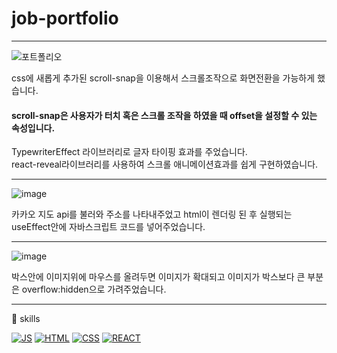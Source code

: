 # job-portfolio

---

![포트폴리오](https://user-images.githubusercontent.com/62333447/145433842-eaaabe22-dca2-4d1e-8360-cf2842541cf4.gif)


css에 새롭게 추가된 scroll-snap을 이용해서 스크롤조작으로 화면전환을 가능하게 했습니다.<br/>
#### scroll-snap은 사용자가 터치 혹은  스크롤 조작을 하였을 때 offset을 설정할 수 있는 속성입니다.<br/>

TypewriterEffect 라이브러리로 글자 타이핑 효과를 주었습니다.<br/>
react-reveal라이브러리를 사용하여 스크롤 애니메이션효과를 쉽게 구현하였습니다.<br/>

---

![image](https://user-images.githubusercontent.com/62333447/145012328-3cf0903f-fa8b-4a04-a560-a85b57f9e24a.png)<br/>

카카오 지도 api를 불러와 주소를 나타내주었고 html이 렌더링 된 후 실행되는 useEffect안에 자바스크립트 코드를 넣어주었습니다. <br/>

---

![image](https://user-images.githubusercontent.com/62333447/145012652-6a4c0887-8a44-4f2e-a809-12c4b04b52a4.png)<br/>


박스안에 이미지위에 마우스를 올려두면 이미지가 확대되고 이미지가 박스보다 큰 부분은 overflow:hidden으로 가려주었습니다.<br/>

---


🎈 skills<br/>

[![JS](https://img.shields.io/badge/JavaScript-F7DF1E?style=flat-square&logo=JavaScript&logoColor=black)](github.com/lee910814/TODO-List)
[![HTML](https://img.shields.io/badge/Html-E34F26?style=flat-square&logo=Html&logoColor=black)](github.com/lee910814/TODO-List)
[![CSS](https://img.shields.io/badge/Css-1572B6?style=flat-square&logo=Cssl&logoColor=black)](github.com/lee910814/TODO-List)
[![REACT](https://img.shields.io/badge/React-09D3AC?style=flat-square&logo=React&logoColor=black)](github.com/lee910814/TODO-List)

